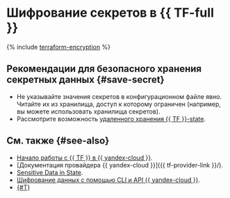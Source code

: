 # Шифрование секретов в {{ TF-full }}

{% include [terraform-encryption](../../_includes/kms/terraform-encryption.md) %}

## Рекомендации для безопасного хранения секретных данных {#save-secret}

* Не указывайте значения секретов в конфигурационном файле явно. Читайте их из хранилища, доступ к которому ограничен (например, вы можете использовать хранилища секретов).
* Рассмотрите возможность [удаленного хранения {{ TF }}-state](https://www.terraform.io/docs/state/sensitive-data.html).

## См. также {#see-also}

* [Начало работы с {{ TF }} в {{ yandex-cloud }}](../../tutorials/infrastructure-management/terraform-quickstart.md).
* [Документация провайдера {{ yandex-cloud }}]({{ tf-provider-link }}/).
* [Sensitive Data in State](https://www.terraform.io/docs/state/sensitive-data.html).
* [Шифрование данных с помощью CLI и API {{ yandex-cloud }}](../../kms/operations/symmetric-encryption.md).
* [{#T}](vault-secret.md)
